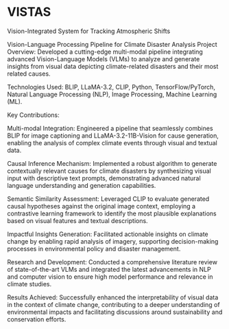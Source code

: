 # VISTAS
Vision-Integrated System for Tracking Atmospheric Shifts


Vision-Language Processing Pipeline for Climate Disaster Analysis
Project Overview: Developed a cutting-edge multi-modal pipeline integrating advanced Vision-Language Models (VLMs) to analyze and generate insights from visual data depicting climate-related disasters and their most related causes.

Technologies Used: BLIP, LLaMA-3.2, CLIP, Python, TensorFlow/PyTorch, Natural Language Processing (NLP), Image Processing, Machine Learning (ML).

Key Contributions:

Multi-modal Integration: Engineered a pipeline that seamlessly combines BLIP for image captioning and LLaMA-3.2-11B-Vision for cause generation, enabling the analysis of complex climate events through visual and textual data.

Causal Inference Mechanism: Implemented a robust algorithm to generate contextually relevant causes for climate disasters by synthesizing visual input with descriptive text prompts, demonstrating advanced natural language understanding and generation capabilities.

Semantic Similarity Assessment: Leveraged CLIP to evaluate generated causal hypotheses against the original image context, employing a contrastive learning framework to identify the most plausible explanations based on visual features and textual descriptions.

Impactful Insights Generation: Facilitated actionable insights on climate change by enabling rapid analysis of imagery, supporting decision-making processes in environmental policy and disaster management.

Research and Development: Conducted a comprehensive literature review of state-of-the-art VLMs and integrated the latest advancements in NLP and computer vision to ensure high model performance and relevance in climate studies.

Results Achieved:
Successfully enhanced the interpretability of visual data in the context of climate change, contributing to a deeper understanding of environmental impacts and facilitating discussions around sustainability and conservation efforts.
